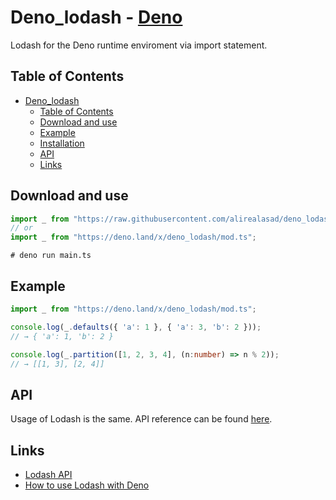 # Deno_lodash - [Deno](https://deno.land/)

Lodash for the Deno runtime enviroment via import statement.

## Table of Contents

- [Deno_lodash](#Deno_lodash)
  - [Table of Contents](#table-of-contents)
  - [Download and use](#Download-and-use)
  - [Example](#Download-and-use)
  - [Installation](#Download-and-use)
  - [API](#api)
  - [Links](#links)

## Download and use
```ts
import _ from "https://raw.githubusercontent.com/alirealasad/deno_lodash/master/mod.ts";
// or
import _ from "https://deno.land/x/deno_lodash/mod.ts";
```
```
# deno run main.ts
```

## Example

```ts
import _ from "https://deno.land/x/deno_lodash/mod.ts";

console.log(_.defaults({ 'a': 1 }, { 'a': 3, 'b': 2 }));
// → { 'a': 1, 'b': 2 }

console.log(_.partition([1, 2, 3, 4], (n:number) => n % 2));
// → [[1, 3], [2, 4]]

```

## API

Usage of Lodash is the same. API reference can be found [here](https://lodash.com/docs/).

## Links

- [Lodash API](https://lodash.com/docs/)
- [How to use Lodash with Deno](https://medium.com/@tokenchingy/how-to-use-lodash-with-deno-fff9d11b8c5f)
